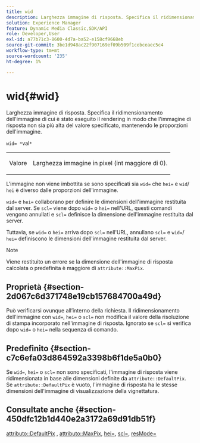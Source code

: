 ```yaml
---
title: wid
description: Larghezza immagine di risposta. Specifica il ridimensionamento dell'immagine di cui è stato eseguito il rendering in modo che l'immagine di risposta non sia più alta del valore specificato, mantenendo le proporzioni dell'immagine.
solution: Experience Manager
feature: Dynamic Media Classic,SDK/API
role: Developer,User
exl-id: a77b71c3-8600-4d7a-ba52-e158cf9668eb
source-git-commit: 3be1d948ac22f907169ef09b509f1cebceaec5c4
workflow-type: tm+mt
source-wordcount: '235'
ht-degree: 1%

---
```


# wid{#wid}

Larghezza immagine di risposta. Specifica il ridimensionamento dell&#39;immagine di cui è stato eseguito il rendering in modo che l&#39;immagine di risposta non sia più alta del valore specificato, mantenendo le proporzioni dell&#39;immagine.

`wid= *`val`*`

<table id="simpletable_1C898A7B99114BE986EC5553F6A31E82"> 
 <tr class="strow"> 
  <td class="stentry"> <p>Valore <span class="varname"></span> </p> </td> 
  <td class="stentry"> <p>Larghezza immagine in pixel (int maggiore di 0). </p></td> 
 </tr> 
</table>

L&#39;immagine non viene imbottita se sono specificati sia `wid=` che `hei=` e `wid`/ `hei` è diverso dalle proporzioni dell&#39;immagine.

`wid=` e `hei=` collaborano per definire le dimensioni dell&#39;immagine restituita dal server. Se `scl=` viene dopo `wid=` o `hei=` nell&#39;URL, questi comandi vengono annullati e `scl=` definisce la dimensione dell&#39;immagine restituita dal server.

Tuttavia, se `wid=` o `hei=` arriva dopo `scl=` nell&#39;URL, annullano `scl=` e `wid=`/ `hei=` definiscono le dimensioni dell&#39;immagine restituita dal server.

>[!NOTE]
>
>Viene restituito un errore se la dimensione dell&#39;immagine di risposta calcolata o predefinita è maggiore di `attribute::MaxPix`.

## Proprietà {#section-2d067c6d371748e19cb157684700a49d}

Può verificarsi ovunque all’interno della richiesta. Il ridimensionamento dell&#39;immagine con `wid=`, `hei=` o `scl=` non modifica il valore della risoluzione di stampa incorporato nell&#39;immagine di risposta. Ignorato se `scl=` si verifica dopo `wid=` o `hei=` nella sequenza di comando.

## Predefinito {#section-c7c6efa03d864592a3398b6f1de5a0b0}

Se `wid=`, `hei=` o `scl=` non sono specificati, l&#39;immagine di risposta viene ridimensionata in base alle dimensioni definite da `attribute::DefaultPix`. Se `attribute::DefaultPix` è vuoto, l&#39;immagine di risposta ha le stesse dimensioni dell&#39;immagine di visualizzazione della vignettatura.

## Consultate anche {#section-450dfc12b1d440e2a3172a69d91db51f}

[attributo::DefaultPix](../../../../../ir-api/material-cat/image-rendering-api-ref/c-ir-material-catalog/c-ir-attributes-reference/r-ir-defaultpix.md#reference-102c98f9b5d24d2aaaeb756653fb0e6f) , [attributo::MaxPix](../../../../../ir-api/material-cat/image-rendering-api-ref/c-ir-material-catalog/c-ir-attributes-reference/r-ir-maxpix.md#reference-569f186bbc2840a6bd3cffa8ff3e7657), [hei=](../../../../../ir-api/http-protocol/image-rendering-api-ref/c-ir-http-protocol-ref/c-ir-http-protocol-command-reference/r-ir-hei.md#reference-1c08f60365a94417a39867c09cac5478), [scl=](../../../../../ir-api/http-protocol/image-rendering-api-ref/c-ir-http-protocol-ref/c-ir-http-protocol-command-reference/r-ir-scl.md#reference-b14b51a6cbe34f0bba42880540592f29), [resMode=](../../../../../ir-api/http-protocol/image-rendering-api-ref/c-ir-http-protocol-ref/c-ir-http-protocol-command-reference/r-ir-http-resmode.md#reference-851a5b636f8948cfb11456c9b7dab0d3)
